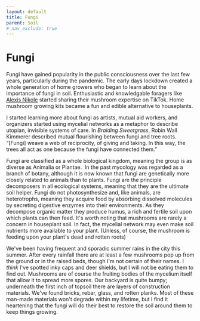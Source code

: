 ```yaml
---
layout: default
title: Fungi
parent: Soil
# nav_exclude: true
---
```

# Fungi

Fungi have gained popularity in the public consciousness over the last few years, particularly during the pandemic. The early days lockdown created a whole generation of home growers who began to learn about the importance of fungi in soil. Enthusiastic and knowledgable foragers like [Alexis Nikole](https://www.instagram.com/blackforager/?hl=en) started sharing their mushroom expertise on TikTok. Home mushroom growing kits became a fun and edible alternative to houseplants. 

I started learning more about fungi as artists, mutual aid workers, and organizers started using mycelial networks as a metaphor to describe utopian, invisible systems of care. In *Braiding Sweetgrass*, Robin Wall Kimmerer described mutual flourishing between fungi and tree roots. “[Fungi] weave a web of reciprocity, of giving and taking. In this way, the trees all act as one because the fungi have connected them.”

Fungi are classified as a whole biological kingdom, meaning the group is as diverse as Animalia or Plantae.  In the past mycology was regarded as a branch of botany, although it is now known that fungi are genetically more closely related to animals than to plants. Fungi are the principle decomposers in all ecological systems, meaning that they are the ultimate soil helper. Fungi do not photosynthesize and, like animals, are heterotrophs, meaning they acquire food by absorbing dissolved molecules by secreting digestive enzymes into their environments. As they decompose organic matter they produce humus, a rich and fertile soil upon which plants can then feed. It's worth noting that mushrooms are rarely a concern in houseplant soil. In fact, the mycelial network may even make soil nutrients more available to your plant. (Unless, of course, the mushroom is feeding upon your plant's dead and rotten roots)

We've been having frequent and sporadic summer rains in the city this summer. After every rainfall there are at least a few mushrooms pop up from the ground or in the raised beds, though I'm not certain of their names. I *think* I've spotted inky caps and deer shields, but I will not be eating them to find out. Mushrooms are of course the fruiting bodies of the mycelium itself that allow it to spread more spores. Our backyard is quite bumpy; underneath the first inch of topsoil there are layers of construction materials. We've found bricks, rebar, glass, and rotten planks. Most of these man-made materials won't degrade within my lifetime, but I find it heartening that the fungi will do their best to restore the soil around them to keep things growing.